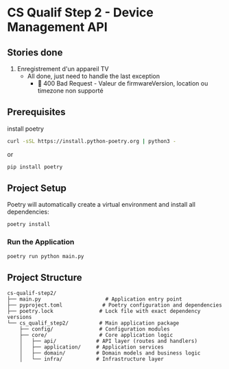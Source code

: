 # CS Qualif Step 2 - Device Management API

## Stories done
1. Enregistrement d'un appareil TV
   - All done, just need to handle the last exception
     - 🔴 400 Bad Request - Valeur de firmwareVersion, location ou timezone non supporté

## Prerequisites
install poetry
```bash
curl -sSL https://install.python-poetry.org | python3 -
```
or 
```bash
pip install poetry
```

## Project Setup

Poetry will automatically create a virtual environment and install all dependencies:
```bash
poetry install
```

### Run the Application

```bash
poetry run python main.py
```

## Project Structure

```
cs-qualif-step2/
├── main.py                     # Application entry point
├── pyproject.toml             # Poetry configuration and dependencies
├── poetry.lock               # Lock file with exact dependency versions
└── cs_qualif_step2/          # Main application package
    ├── config/               # Configuration modules
    ├── core/                 # Core application logic
    │   ├── api/             # API layer (routes and handlers)
    │   ├── application/     # Application services
    │   ├── domain/          # Domain models and business logic
    │   └── infra/           # Infrastructure layer
```
